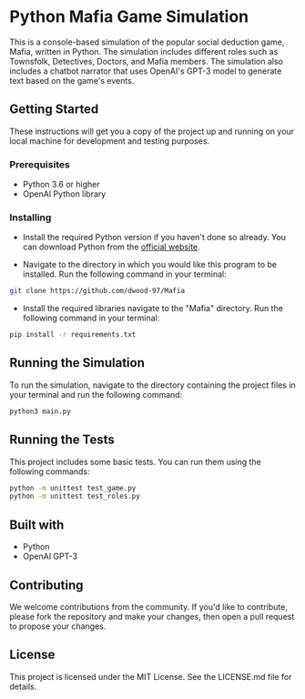 # Python Mafia Game Simulation

This is a console-based simulation of the popular social deduction game, Mafia, written in Python. The simulation includes different roles such as Townsfolk, Detectives, Doctors, and Mafia members. The simulation also includes a chatbot narrator that uses OpenAI's GPT-3 model to generate text based on the game's events.

## Getting Started

These instructions will get you a copy of the project up and running on your local machine for development and testing purposes.

### Prerequisites

- Python 3.6 or higher
- OpenAI Python library

### Installing

- Install the required Python version if you haven't done so already. You can download Python from the [official website](https://www.python.org/downloads/).

- Navigate to the directory in which you would like this program to be installed. Run the following command in your terminal:

```bash
git clone https://github.com/dwood-97/Mafia
```

- Install the required libraries navigate to the "Mafia" directory. Run the following command in your terminal:

```bash
pip install -r requirements.txt
```

## Running the Simulation

To run the simulation, navigate to the directory containing the project files in your terminal and run the following command:

```bash
python3 main.py
```

## Running the Tests

This project includes some basic tests. You can run them using the following commands:

```bash
python -m unittest test_game.py
python -m unittest test_roles.py
```

## Built with

- Python
- OpenAI GPT-3

## Contributing

We welcome contributions from the community. If you'd like to contribute, please fork the repository and make your changes, then open a pull request to propose your changes.

## License

This project is licensed under the MIT License. See the LICENSE.md file for details.
